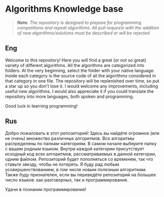 # Algorithms Knowledge base

> **Note**: *The repository is designed to prepare for programming competitions and repeat algorithms. All pull requests with the addition of new algorithms/solutions must be described or will be rejected*

## Eng

Welcome to this repository! Here you will find a great (or not so great) variety of different algorithms. All the algorithms are categorized into folders. At the very beginning, select the folder with your native language. Inside each category is the source code of all the algorithms considered in that category in one file.
The repository will be replenished over time, so put a star up so you don't lose it.
I would welcome any improvements, including useful new algorithms. I would also appreciate it if you could translate the repository into more languages, both spoken and programming.

Good luck in learning programming!

## Rus

Добро пожаловать в этот репозиторий! Здесь вы найдёте огромное (или не очень) множество различных алгоритмов. Все алгоритмы распределены по папкам-категориям. В самом начале выберите папку с вашим родным языком. Внутри каждой категории присутствует исходный код всех алгоритмов, рассматриваемых в данной категории, одним файлом.
Репозиторий будет пополняться со временем, так что ставьте звезду, чтобы не потерять.
Я буду рад любым усовершенствованием, в том числе новым полезным алгоритмам. Также буду признателен, если вы переведёте репозиторий на большее число языков: как разговорных, так и программирования.

Удачи в познании программирования!
